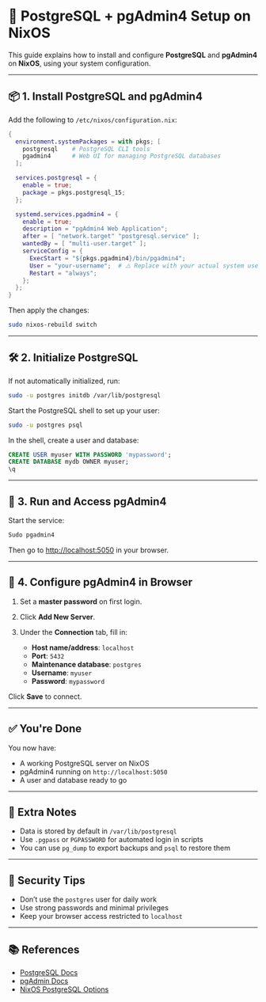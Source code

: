 # 🐘 PostgreSQL + pgAdmin4 Setup on NixOS

This guide explains how to install and configure **PostgreSQL** and **pgAdmin4** on **NixOS**, using your system configuration.

---

## 📦 1. Install PostgreSQL and pgAdmin4

Add the following to `/etc/nixos/configuration.nix`:

```nix
{
  environment.systemPackages = with pkgs; [
    postgresql    # PostgreSQL CLI tools
    pgadmin4      # Web UI for managing PostgreSQL databases
  ];

  services.postgresql = {
    enable = true;
    package = pkgs.postgresql_15;
  };

  systemd.services.pgadmin4 = {
    enable = true;
    description = "pgAdmin4 Web Application";
    after = [ "network.target" "postgresql.service" ];
    wantedBy = [ "multi-user.target" ];
    serviceConfig = {
      ExecStart = "${pkgs.pgadmin4}/bin/pgadmin4";
      User = "your-username";  # ⚠️ Replace with your actual system username
      Restart = "always";
    };
  };
}
```

Then apply the changes:

```bash
sudo nixos-rebuild switch
```

---

## 🛠 2. Initialize PostgreSQL

If not automatically initialized, run:

```bash
sudo -u postgres initdb /var/lib/postgresql
```

Start the PostgreSQL shell to set up your user:

```bash
sudo -u postgres psql
```

In the shell, create a user and database:

```sql
CREATE USER myuser WITH PASSWORD 'mypassword';
CREATE DATABASE mydb OWNER myuser;
\q
```

---

## 🚀 3. Run and Access pgAdmin4

Start the service:

```bash
Sudo pgadmin4
```


Then go to [http://localhost:5050](http://localhost:5050) in your browser.

---

## 🔧 4. Configure pgAdmin4 in Browser

1. Set a **master password** on first login.
2. Click **Add New Server**.
3. Under the **Connection** tab, fill in:

   - **Host name/address**: `localhost`
   - **Port**: `5432`
   - **Maintenance database**: `postgres`
   - **Username**: `myuser`
   - **Password**: `mypassword`

Click **Save** to connect.

---

## ✅ You're Done

You now have:

- A working PostgreSQL server on NixOS
- pgAdmin4 running on `http://localhost:5050`
- A user and database ready to go

---

## 📝 Extra Notes

- Data is stored by default in `/var/lib/postgresql`
- Use `.pgpass` or `PGPASSWORD` for automated login in scripts
- You can use `pg_dump` to export backups and `psql` to restore them

---

## 🔐 Security Tips

- Don’t use the `postgres` user for daily work
- Use strong passwords and minimal privileges
- Keep your browser access restricted to `localhost`

---

## 📚 References

- [PostgreSQL Docs](https://www.postgresql.org/docs/)
- [pgAdmin Docs](https://www.pgadmin.org/docs/)
- [NixOS PostgreSQL Options](https://search.nixos.org/options?channel=stable&show=services.postgresql)
